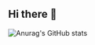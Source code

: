 ## Hi there 👋

<!--
**tsuchiya-kohei/tsuchiya-kohei** is a ✨ _special_ ✨ repository because its `README.md` (this file) appears on your GitHub profile.

Here are some ideas to get you started:

- 🔭 I’m currently working on ...
- 🌱 I’m currently learning ...
- 👯 I’m looking to collaborate on ...
- 🤔 I’m looking for help with ...
- 💬 Ask me about ...
- 📫 How to reach me: ...
- 😄 Pronouns: ...
- ⚡ Fun fact: ...
-->

<!--
[![Top Langs](https://github-readme-stats.vercel.app/api/top-langs/?username=tsuchiya-kohei&count_private=true)](https://github.com/anuraghazra/github-readme-stats)
-->

![Anurag's GitHub stats](https://github-readme-stats.vercel.app/api?username=tsuchiya-kohei&count_private=true)
